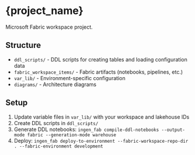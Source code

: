 # {project_name}

Microsoft Fabric workspace project.

## Structure

- `ddl_scripts/` - DDL scripts for creating tables and loading configuration data
- `fabric_workspace_items/` - Fabric artifacts (notebooks, pipelines, etc.)
- `var_lib/` - Environment-specific configuration
- `diagrams/` - Architecture diagrams

## Setup

1. Update variable files in `var_lib/` with your workspace and lakehouse IDs
2. Create DDL scripts in `ddl_scripts/`
3. Generate DDL notebooks: `ingen_fab compile-ddl-notebooks --output-mode fabric --generation-mode warehouse`
4. Deploy: `ingen_fab deploy-to-environment --fabric-workspace-repo-dir . --fabric-environment development`
